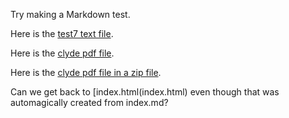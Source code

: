 Try making a Markdown test.

Here is the [test7 text file](test7.txt).

Here is the [clyde pdf file](clyde.pdf).

Here is the [clyde pdf file in a zip file](clyde.zip).

Can we get back to [index.html(index.html) even though that was automagically created from index.md?
